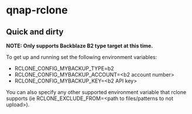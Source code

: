 # qnap-rclone

## Quick and dirty


**NOTE: Only supports Backblaze B2 type target at this time.**

To get up and running set the following environment variables:
- RCLONE_CONFIG_MYBACKUP_TYPE=b2
- RCLONE_CONFIG_MYBACKUP_ACCOUNT=&lt;b2 account number&gt;
- RCLONE_CONFIG_MYBACKUP_KEY=&lt;b2 API key&gt;

You can also specify any other supported environment variable that rclone supports (ie RCLONE_EXCLUDE_FROM=<path to files/patterns to not upload>).
